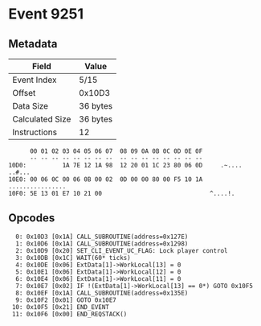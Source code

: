 # Event 9251

## Metadata

| Field           | Value    |
|-----------------|----------|
| Event Index     | 5/15     |
| Offset          | 0x10D3   |
| Data Size       | 36 bytes |
| Calculated Size | 36 bytes |
| Instructions    | 12       |

```
      00 01 02 03 04 05 06 07  08 09 0A 0B 0C 0D 0E 0F
      -- -- -- -- -- -- -- --  -- -- -- -- -- -- -- --
10D0:          1A 7E 12 1A 98  12 20 01 1C 23 80 06 0D     .~.... ..#...
10E0: 00 06 0C 00 06 0B 00 02  0D 00 00 80 00 F5 10 1A  ................
10F0: 5E 13 01 E7 10 21 00                              ^....!.         
```

## Opcodes

```
  0: 0x10D3 [0x1A] CALL_SUBROUTINE(address=0x127E)
  1: 0x10D6 [0x1A] CALL_SUBROUTINE(address=0x1298)
  2: 0x10D9 [0x20] SET_CLI_EVENT_UC_FLAG: Lock player control
  3: 0x10DB [0x1C] WAIT(60* ticks)
  4: 0x10DE [0x06] ExtData[1]->WorkLocal[13] = 0
  5: 0x10E1 [0x06] ExtData[1]->WorkLocal[12] = 0
  6: 0x10E4 [0x06] ExtData[1]->WorkLocal[11] = 0
  7: 0x10E7 [0x02] IF !(ExtData[1]->WorkLocal[13] == 0*) GOTO 0x10F5
  8: 0x10EF [0x1A] CALL_SUBROUTINE(address=0x135E)
  9: 0x10F2 [0x01] GOTO 0x10E7
 10: 0x10F5 [0x21] END_EVENT
 11: 0x10F6 [0x00] END_REQSTACK()
```
